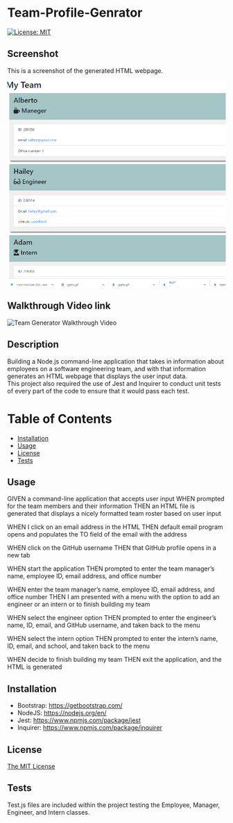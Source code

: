 # Team-Profile-Genrator
[![License: MIT](https://img.shields.io/badge/License-MIT-yellow.svg)](https://opensource.org/licenses/MIT)

## Screenshot

This is a screenshot of the generated HTML webpage.

![Team Generator HTML Webpage Screenshot](./assets/team.PNG)

## Walkthrough Video link

![Team Generator Walkthrough Video](https://drive.google.com/file/d/1MlRYIn-JIcC5NrMw_MSt-ikwB2UXKYgU/view)

## Description

Building a Node.js command-line application that takes in information about employees on a software engineering team, and with that information generates an HTML webpage that displays the user input data.  
 This project also required the use of Jest and Inquirer to conduct unit tests of every part of the code to ensure that it would pass each test.

# Table of Contents

- [Installation](#installation)
- [Usage](#usage)
- [License](#license)
- [Tests](#tests)

## Usage


GIVEN a command-line application that accepts user input
WHEN prompted for the team members and their information
THEN an HTML file is generated that displays a nicely formatted team roster based on user input

WHEN I click on an email address in the HTML
THEN default email program opens and populates the TO field of the email with the address

WHEN click on the GitHub username
THEN that GitHub profile opens in a new tab

WHEN start the application
THEN prompted to enter the team manager’s name, employee ID, email address, and office number

WHEN enter the team manager’s name, employee ID, email address, and office number
THEN I am presented with a menu with the option to add an engineer or an intern or to finish building my team

WHEN select the engineer option
THEN prompted to enter the engineer’s name, ID, email, and GitHub username, and taken back to the menu

WHEN select the intern option
THEN prompted to enter the intern’s name, ID, email, and school, and taken back to the menu

WHEN decide to finish building my team
THEN exit the application, and the HTML is generated

## Installation

- Bootstrap: https://getbootstrap.com/
- NodeJS: https://nodejs.org/en/
- Jest: https://www.npmjs.com/package/jest
- Inquirer: https://www.npmjs.com/package/inquirer

## License
[The MIT License](https://opensource.org/licenses/MIT)

## Tests

Test.js files are included within the project testing the Employee, Manager, Engineer, and Intern classes.